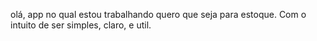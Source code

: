 olá, app no qual estou trabalhando quero que seja para estoque. Com o intuito de ser simples, claro, e util.

